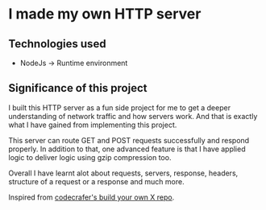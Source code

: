 # I made my own HTTP server

## Technologies used
- NodeJs -> Runtime environment

## Significance of this project
I built this HTTP server as a fun side project for me to get a deeper understanding of network traffic and how servers work. 
And that is exactly what I have gained from implementing this project.

This server can route GET and POST requests successfully and respond properly. 
In addition to that, one advanced feature is that I have applied logic to deliver logic using gzip compression too.

Overall I have learnt alot about requests, servers, response, headers, structure of a request or a response and much more.

Inspired from [codecrafer's build your own X repo](https://github.com/codecrafters-io/build-your-own-x).
